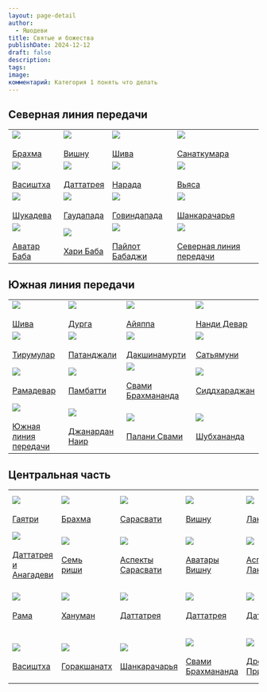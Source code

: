 ```yaml
---
layout: page-detail
author:
  - Яшодеви
title: Святые и божества
publishDate: 2024-12-12
draft: false
description: 
tags: 
image: 
комментарий: Категория 1 понять что делать
---
```

## Северная линия передачи 
|   |   |   |   |
|---|---|---|---|
|[![](https://www.advayta.org/i/images/brahma_min.jpg)](https://www.advayta.org/religiya-i-filosofiya/bogi-i-svyatye-nashey-traditsii/brakhma/)  <br><br>[Брахма](https://www.advayta.org/religiya-i-filosofiya/bogi-i-svyatye-nashey-traditsii/brakhma/)|[![](https://www.advayta.org/i/images/vishny_min.jpg)](https://www.advayta.org/religiya-i-filosofiya/bogi-i-svyatye-nashey-traditsii/vishnu/)  <br><br>[Вишну](https://www.advayta.org/religiya-i-filosofiya/bogi-i-svyatye-nashey-traditsii/vishnu/)|[![](https://www.advayta.org/i/images/shiva_min.jpg)](https://www.advayta.org/religiya-i-filosofiya/bogi-i-svyatye-nashey-traditsii/shiva/)  <br><br>[Шива](https://www.advayta.org/religiya-i-filosofiya/bogi-i-svyatye-nashey-traditsii/shiva/)|[![](https://www.advayta.org/i/images/sanatkumara_min.jpg)](https://www.advayta.org/religiya-i-filosofiya/bogi-i-svyatye-nashey-traditsii/sanatkumara/)  <br><br>[Санаткумара](https://www.advayta.org/religiya-i-filosofiya/bogi-i-svyatye-nashey-traditsii/sanatkumara/)|
|[![](https://www.advayta.org/i/images/vasishtha_min.jpg)](https://www.advayta.org/religiya-i-filosofiya/bogi-i-svyatye-nashey-traditsii/vasishtkha/)  <br><br>[Васиштха](https://www.advayta.org/religiya-i-filosofiya/bogi-i-svyatye-nashey-traditsii/vasishtkha/)|[![](https://www.advayta.org/i/images/dattatreja_min.jpg)](https://www.advayta.org/religiya-i-filosofiya/bogi-i-svyatye-nashey-traditsii/dattatreya/)  <br><br>[Даттатрея](https://www.advayta.org/religiya-i-filosofiya/bogi-i-svyatye-nashey-traditsii/dattatreya/)|[![](https://www.advayta.org/i/images/narada_min.jpg)](https://www.advayta.org/religiya-i-filosofiya/bogi-i-svyatye-nashey-traditsii/narada/)  <br><br>[Нарада](https://www.advayta.org/religiya-i-filosofiya/bogi-i-svyatye-nashey-traditsii/narada/)|[![](https://www.advayta.org/i/images/vjasa_min.jpg)](https://www.advayta.org/religiya-i-filosofiya/bogi-i-svyatye-nashey-traditsii/vyasa/)  <br><br>[Вьяса](https://www.advayta.org/religiya-i-filosofiya/bogi-i-svyatye-nashey-traditsii/vyasa/)|
|[![](https://www.advayta.org/i/images/shukadeva_min.jpg)](https://www.advayta.org/religiya-i-filosofiya/bogi-i-svyatye-nashey-traditsii/shukadeva/)  <br><br>[Шукадева](https://www.advayta.org/religiya-i-filosofiya/bogi-i-svyatye-nashey-traditsii/shukadeva/)|[![](https://www.advayta.org/i/images/gaudapada_min.jpg)](https://www.advayta.org/religiya-i-filosofiya/bogi-i-svyatye-nashey-traditsii/gaudapada/)  <br><br>[Гаудапада](https://www.advayta.org/religiya-i-filosofiya/bogi-i-svyatye-nashey-traditsii/gaudapada/)|[![](https://www.advayta.org/i/images/govinda_bhagavatpada_min.jpg)](https://www.advayta.org/religiya-i-filosofiya/bogi-i-svyatye-nashey-traditsii/govindapada/)  <br><br>[Говиндапада](https://www.advayta.org/religiya-i-filosofiya/bogi-i-svyatye-nashey-traditsii/govindapada/)|[![](https://www.advayta.org/i/images/shankaracharja_min.jpg)](https://www.advayta.org/religiya-i-filosofiya/bogi-i-svyatye-nashey-traditsii/shankaracharya/)  <br><br>[Шанкарачарья](https://www.advayta.org/religiya-i-filosofiya/bogi-i-svyatye-nashey-traditsii/shankaracharya/)|
|[![](https://www.advayta.org/i/images/avatar_baba_min.jpg)](https://www.advayta.org/religiya-i-filosofiya/bogi-i-svyatye-nashey-traditsii/avatar-baba/)  <br><br>[Аватар Баба](https://www.advayta.org/religiya-i-filosofiya/bogi-i-svyatye-nashey-traditsii/avatar-baba/)|[![](https://www.advayta.org/i/images/hari_baba_min.jpg)](https://www.advayta.org/religiya-i-filosofiya/bogi-i-svyatye-nashey-traditsii/khari-baba/)  <br><br>[Хари Баба](https://www.advayta.org/religiya-i-filosofiya/bogi-i-svyatye-nashey-traditsii/khari-baba/)|[![](https://www.advayta.org/i/images/pajlot_babadzhi_min.jpg)](https://www.advayta.org/religiya-i-filosofiya/bogi-i-svyatye-nashey-traditsii/paylot-babadzhi/)  <br><br>[Пайлот Бабаджи](https://www.advayta.org/religiya-i-filosofiya/bogi-i-svyatye-nashey-traditsii/paylot-babadzhi/)|[![](https://www.advayta.org/i/images/severnay_linija_peredachi.jpg)](https://www.advayta.org/religiya-i-filosofiya/bogi-i-svyatye-nashey-traditsii/severnaya-liniya-peredachi/)  <br><br>[Северная линия передачи](https://www.advayta.org/religiya-i-filosofiya/bogi-i-svyatye-nashey-traditsii/severnaya-liniya-peredachi/)|

## Южная линия передачи 
|                                                                                                                                                                                                                                                                                                                     |                                                                                                                                                                                                                                                                                           |                                                                                                                                                                                                                                                                                                          |                                                                                                                                                                                                                                                                                     |
| ------------------------------------------------------------------------------------------------------------------------------------------------------------------------------------------------------------------------------------------------------------------------------------------------------------------- | ----------------------------------------------------------------------------------------------------------------------------------------------------------------------------------------------------------------------------------------------------------------------------------------- | -------------------------------------------------------------------------------------------------------------------------------------------------------------------------------------------------------------------------------------------------------------------------------------------------------- | ----------------------------------------------------------------------------------------------------------------------------------------------------------------------------------------------------------------------------------------------------------------------------------- |
| [![](https://www.advayta.org/i/images/shiva_min_2.jpg)](https://www.advayta.org/religiya-i-filosofiya/bogi-i-svyatye-nashey-traditsii/shiva/)  <br><br>[Шива](https://www.advayta.org/religiya-i-filosofiya/bogi-i-svyatye-nashey-traditsii/shiva/)                                                                 | [![](https://www.advayta.org/i/images/durga_min.jpg)](https://www.advayta.org/religiya-i-filosofiya/bogi-i-svyatye-nashey-traditsii/durga/)  <br><br>[Дурга](https://www.advayta.org/religiya-i-filosofiya/bogi-i-svyatye-nashey-traditsii/durga/)                                        | [![](https://www.advayta.org/i/images/ajjappa_min.jpg)](https://www.advayta.org/religiya-i-filosofiya/bogi-i-svyatye-nashey-traditsii/ayyappa/)  <br><br>[Айяппа](https://www.advayta.org/religiya-i-filosofiya/bogi-i-svyatye-nashey-traditsii/ayyappa/)                                                | [![](https://www.advayta.org/i/images/nandi_devar_min.jpg)](https://www.advayta.org/religiya-i-filosofiya/bogi-i-svyatye-nashey-traditsii/nandi-devar/)  <br><br>[Нанди Девар](https://www.advayta.org/religiya-i-filosofiya/bogi-i-svyatye-nashey-traditsii/nandi-devar/)          |
| [![](https://www.advayta.org/i/images/tirumular_min.jpg)](https://www.advayta.org/religiya-i-filosofiya/bogi-i-svyatye-nashey-traditsii/tirumular/)  <br><br>[Тирумулар](https://www.advayta.org/religiya-i-filosofiya/bogi-i-svyatye-nashey-traditsii/tirumular/)                                                  | [![](https://www.advayta.org/i/images/patandzhali_min.jpg)](https://www.advayta.org/religiya-i-filosofiya/bogi-i-svyatye-nashey-traditsii/patandzhali/)  <br><br>[Патанджали](https://www.advayta.org/religiya-i-filosofiya/bogi-i-svyatye-nashey-traditsii/patandzhali/)                 | [![](https://www.advayta.org/i/images/dakshinamurti_min.jpg)](https://www.advayta.org/religiya-i-filosofiya/bogi-i-svyatye-nashey-traditsii/dakshinamurti/)  <br><br>[Дакшинамурти](https://www.advayta.org/religiya-i-filosofiya/bogi-i-svyatye-nashey-traditsii/dakshinamurti/)                        | [![](https://www.advayta.org/i/images/satjamuni_min.jpg)](https://www.advayta.org/religiya-i-filosofiya/bogi-i-svyatye-nashey-traditsii/satyamuni/)  <br><br>[Сатьямуни](https://www.advayta.org/religiya-i-filosofiya/bogi-i-svyatye-nashey-traditsii/satyamuni/)                  |
| [![](https://www.advayta.org/i/images/ramadevar_min.jpg)](https://www.advayta.org/religiya-i-filosofiya/bogi-i-svyatye-nashey-traditsii/ramadevar/)  <br><br>[Рамадевар](https://www.advayta.org/religiya-i-filosofiya/bogi-i-svyatye-nashey-traditsii/ramadevar/)                                                  | [![](https://www.advayta.org/i/images/pambatti_min.jpg)](https://www.advayta.org/religiya-i-filosofiya/bogi-i-svyatye-nashey-traditsii/pambatti/)  <br><br>[Памбатти](https://www.advayta.org/religiya-i-filosofiya/bogi-i-svyatye-nashey-traditsii/pambatti/)                            | [![](https://www.advayta.org/i/images/svami_brahmananda_min.jpg)](https://www.advayta.org/religiya-i-filosofiya/bogi-i-svyatye-nashey-traditsii/svami-brakhmananda-1/)  <br><br>[Свами Брахмананда](https://www.advayta.org/religiya-i-filosofiya/bogi-i-svyatye-nashey-traditsii/svami-brakhmananda-1/) | [![](https://www.advayta.org/i/images/siddharadzhan_min.jpg)](https://www.advayta.org/religiya-i-filosofiya/bogi-i-svyatye-nashey-traditsii/siddkharadzhan/)  <br><br>[Сиддхараджан](https://www.advayta.org/religiya-i-filosofiya/bogi-i-svyatye-nashey-traditsii/siddkharadzhan/) |
| [![](https://www.advayta.org/i/images/juzhnaja_linija_min.jpg)](https://www.advayta.org/religiya-i-filosofiya/bogi-i-svyatye-nashey-traditsii/yuzhnaya-liniya-peredachi/)  <br><br>[Южная линия передачи](https://www.advayta.org/religiya-i-filosofiya/bogi-i-svyatye-nashey-traditsii/yuzhnaya-liniya-peredachi/) | [![](https://www.advayta.org/i/images/dzhanardan_nair_min.jpg)](https://www.advayta.org/religiya-i-filosofiya/bogi-i-svyatye-nashey-traditsii/dzhanardan-nair/)  <br><br>[Джанардан Наир](https://www.advayta.org/religiya-i-filosofiya/bogi-i-svyatye-nashey-traditsii/dzhanardan-nair/) | [![](https://www.advayta.org/i/images/palani_svami_min.jpg)](https://www.advayta.org/religiya-i-filosofiya/bogi-i-svyatye-nashey-traditsii/palani-svami/)  <br><br>[Палани Свами](https://www.advayta.org/religiya-i-filosofiya/bogi-i-svyatye-nashey-traditsii/palani-svami/)                           | [![](https://www.advayta.org/i/images/shubhananda_min.jpg)](https://www.advayta.org/religiya-i-filosofiya/bogi-i-svyatye-nashey-traditsii/shubkhananda/)  <br><br>[Шубхананда](https://www.advayta.org/religiya-i-filosofiya/bogi-i-svyatye-nashey-traditsii/shubkhananda/)         |

## Центральная часть
|   |   |   |   |   |   |   |   |   |
|---|---|---|---|---|---|---|---|---|
|[![](https://www.advayta.org/i/images/gajatri_min.jpg)](https://www.advayta.org/religiya-i-filosofiya/bogi-i-svyatye-nashey-traditsii/gayatri/)  <br><br>[Гаятри](https://www.advayta.org/religiya-i-filosofiya/bogi-i-svyatye-nashey-traditsii/gayatri/)|[![](https://www.advayta.org/i/images/brahma_min_2.jpg)](https://www.advayta.org/religiya-i-filosofiya/bogi-i-svyatye-nashey-traditsii/brakhma/)  <br><br>[Брахма](https://www.advayta.org/religiya-i-filosofiya/bogi-i-svyatye-nashey-traditsii/brakhma/)|[![](https://www.advayta.org/i/images/sarasvati_min.jpg)](https://www.advayta.org/religiya-i-filosofiya/bogi-i-svyatye-nashey-traditsii/sarasvati/)  <br><br>[Сарасвати](https://www.advayta.org/religiya-i-filosofiya/bogi-i-svyatye-nashey-traditsii/sarasvati/)|[![](https://www.advayta.org/i/images/vishny_min_2.jpg)](https://www.advayta.org/religiya-i-filosofiya/bogi-i-svyatye-nashey-traditsii/vishnu/)  <br><br>[Вишну](https://www.advayta.org/religiya-i-filosofiya/bogi-i-svyatye-nashey-traditsii/vishnu/)|[![](https://www.advayta.org/i/images/lakshmi_min.jpg)](https://www.advayta.org/religiya-i-filosofiya/bogi-i-svyatye-nashey-traditsii/lakshmi/)  <br><br>[Лакшми](https://www.advayta.org/religiya-i-filosofiya/bogi-i-svyatye-nashey-traditsii/lakshmi/)|[![](https://www.advayta.org/i/images/shiva_min_3.jpg)](https://www.advayta.org/religiya-i-filosofiya/bogi-i-svyatye-nashey-traditsii/shiva/)  <br><br>[Шива](https://www.advayta.org/religiya-i-filosofiya/bogi-i-svyatye-nashey-traditsii/shiva/)|[![](https://www.advayta.org/i/images/parvati_min.jpg)](https://www.advayta.org/religiya-i-filosofiya/bogi-i-svyatye-nashey-traditsii/parvati/)  <br><br>[Парвати](https://www.advayta.org/religiya-i-filosofiya/bogi-i-svyatye-nashey-traditsii/parvati/)|[![](https://www.advayta.org/i/images/ganesha_min.jpg)](https://www.advayta.org/religiya-i-filosofiya/bogi-i-svyatye-nashey-traditsii/ganesha/)  <br><br>[Ганеша](https://www.advayta.org/religiya-i-filosofiya/bogi-i-svyatye-nashey-traditsii/ganesha/%22)|[![](https://www.advayta.org/i/images/%D1%81hetyre_kumara_min.jpg)](https://www.advayta.org/religiya-i-filosofiya/bogi-i-svyatye-nashey-traditsii/chetyre-kumara/)  <br><br>[Четыре  <br>кумара](https://www.advayta.org/religiya-i-filosofiya/bogi-i-svyatye-nashey-traditsii/chetyre-kumara/)|
|[![](https://www.advayta.org/i/images/dattatreja_i_anagadevi_min.jpg)](https://www.advayta.org/religiya-i-filosofiya/bogi-i-svyatye-nashey-traditsii/dattatreya-i-anagadevi/)  <br><br>[Даттатрея и  <br>Анагадеви](https://www.advayta.org/religiya-i-filosofiya/bogi-i-svyatye-nashey-traditsii/dattatreya-i-anagadevi/)|[![](https://www.advayta.org/i/images/sem_rishi_min.jpg)](https://www.advayta.org/religiya-i-filosofiya/bogi-i-svyatye-nashey-traditsii/sem-rishi/)  <br><br>[Семь  <br>риши](https://www.advayta.org/religiya-i-filosofiya/bogi-i-svyatye-nashey-traditsii/sem-rishi/)|[![](https://www.advayta.org/i/images/sem_aspektov_sarasvati_min.jpg)](https://www.advayta.org/religiya-i-filosofiya/bogi-i-svyatye-nashey-traditsii/sem-aspektov-sarasvati/)  <br><br>[Аспекты  <br>Сарасвати](https://www.advayta.org/religiya-i-filosofiya/bogi-i-svyatye-nashey-traditsii/sem-aspektov-sarasvati/)|[![](https://www.advayta.org/i/images/desjat_avatarov_vishnu_min.jpg)](https://www.advayta.org/religiya-i-filosofiya/bogi-i-svyatye-nashey-traditsii/desyat-avatarov-vishnu/)  <br><br>[Аватары  <br>Вишну](https://www.advayta.org/religiya-i-filosofiya/bogi-i-svyatye-nashey-traditsii/desyat-avatarov-vishnu/)|[![](https://www.advayta.org/i/images/vosem_aspektov_lakshmi_min.jpg)](https://www.advayta.org/religiya-i-filosofiya/bogi-i-svyatye-nashey-traditsii/vosem-aspektov-lakshmi/)  <br><br>[Аспекты  <br>Лакшми](https://www.advayta.org/religiya-i-filosofiya/bogi-i-svyatye-nashey-traditsii/vosem-aspektov-lakshmi/)|[![](https://www.advayta.org/i/images/%D0%B0spekty_shivy_min.jpg)](https://www.advayta.org/religiya-i-filosofiya/bogi-i-svyatye-nashey-traditsii/aspekty-shivy/)  <br><br>[Аспекты  <br>Шивы](https://www.advayta.org/religiya-i-filosofiya/bogi-i-svyatye-nashey-traditsii/aspekty-shivy/)|[![](https://www.advayta.org/i/images/devjat_form_durgi_min.jpg)](https://www.advayta.org/religiya-i-filosofiya/bogi-i-svyatye-nashey-traditsii/devyat-form-durgi/)  <br><br>[Аспекты  <br>Дурги](https://www.advayta.org/religiya-i-filosofiya/bogi-i-svyatye-nashey-traditsii/devyat-form-durgi/)|[![](https://www.advayta.org/i/images/vosem_avatarov_ganeshi_min.jpg)](https://www.advayta.org/religiya-i-filosofiya/bogi-i-svyatye-nashey-traditsii/vosem-avatarov-ganeshi/)  <br><br>[Аватары  <br>Ганеши](https://www.advayta.org/religiya-i-filosofiya/bogi-i-svyatye-nashey-traditsii/vosem-avatarov-ganeshi/)|[![](https://www.advayta.org/i/images/dhanvantari_min.jpg)](https://www.advayta.org/religiya-i-filosofiya/bogi-i-svyatye-nashey-traditsii/dkhanvantari/)  <br><br>[Дханвантари](https://www.advayta.org/religiya-i-filosofiya/bogi-i-svyatye-nashey-traditsii/dkhanvantari/)|
|[![](https://www.advayta.org/i/images/rama_min.jpg)](https://www.advayta.org/religiya-i-filosofiya/bogi-i-svyatye-nashey-traditsii/rama/)  <br><br>[Рама](https://www.advayta.org/religiya-i-filosofiya/bogi-i-svyatye-nashey-traditsii/rama/)|[![](https://www.advayta.org/i/images/hanuman_min.jpg)](https://www.advayta.org/religiya-i-filosofiya/bogi-i-svyatye-nashey-traditsii/khanuman/)  <br><br>[Хануман](https://www.advayta.org/religiya-i-filosofiya/bogi-i-svyatye-nashey-traditsii/khanuman/)|[![](https://www.advayta.org/i/images/dattatreja_min_2.jpg)](https://www.advayta.org/religiya-i-filosofiya/bogi-i-svyatye-nashey-traditsii/dattatreya/)  <br><br>[Даттатрея](https://www.advayta.org/religiya-i-filosofiya/bogi-i-svyatye-nashey-traditsii/dattatreya/)|[![](https://www.advayta.org/i/images/dattatreja_min_3.jpg)](https://www.advayta.org/religiya-i-filosofiya/bogi-i-svyatye-nashey-traditsii/dattatreya/)  <br><br>[Даттатрея](https://www.advayta.org/religiya-i-filosofiya/bogi-i-svyatye-nashey-traditsii/dattatreya/)|[![](https://www.advayta.org/i/images/dattatreja_min_4.jpg)](https://www.advayta.org/religiya-i-filosofiya/bogi-i-svyatye-nashey-traditsii/dattatreya/)  <br><br>[Даттатрея](https://www.advayta.org/religiya-i-filosofiya/bogi-i-svyatye-nashey-traditsii/dattatreya/)|[![](https://www.advayta.org/i/images/dattatreja_min_5.jpg)](https://www.advayta.org/religiya-i-filosofiya/bogi-i-svyatye-nashey-traditsii/dattatreya/)  <br><br>[Даттатрея](https://www.advayta.org/religiya-i-filosofiya/bogi-i-svyatye-nashey-traditsii/dattatreya/)|[![](https://www.advayta.org/i/images/shripada_shrivallabha_min.jpg)](https://www.advayta.org/religiya-i-filosofiya/bogi-i-svyatye-nashey-traditsii/shripada-shrivallabkha/)  <br><br>[Шрипада  <br>Шри  <br>Валлабха](https://www.advayta.org/religiya-i-filosofiya/bogi-i-svyatye-nashey-traditsii/shripada-shrivallabkha/)|[![](https://www.advayta.org/i/images/krishna_min.jpg)](https://www.advayta.org/religiya-i-filosofiya/bogi-i-svyatye-nashey-traditsii/krishna/)  <br><br>[Кришна](https://www.advayta.org/religiya-i-filosofiya/bogi-i-svyatye-nashey-traditsii/krishna/)|[![](https://www.advayta.org/i/images/kartikeja_min.jpg)](https://www.advayta.org/religiya-i-filosofiya/bogi-i-svyatye-nashey-traditsii/kartikeya/)  <br><br>[Картикея](https://www.advayta.org/religiya-i-filosofiya/bogi-i-svyatye-nashey-traditsii/kartikeya/)|
|[![](https://www.advayta.org/i/images/vasishtha_min_2.jpg)](https://www.advayta.org/religiya-i-filosofiya/bogi-i-svyatye-nashey-traditsii/vasishtkha/)  <br><br>[Васиштха](https://www.advayta.org/religiya-i-filosofiya/bogi-i-svyatye-nashey-traditsii/vasishtkha/)|[![](https://www.advayta.org/i/images/gorakshanath_min.jpg)](https://www.advayta.org/religiya-i-filosofiya/bogi-i-svyatye-nashey-traditsii/gorakshanatkh/)  <br><br>[Горакшанатх](https://www.advayta.org/religiya-i-filosofiya/bogi-i-svyatye-nashey-traditsii/gorakshanatkh/)|[![](https://www.advayta.org/i/images/shankaracharja_min_2.jpg)](https://www.advayta.org/religiya-i-filosofiya/bogi-i-svyatye-nashey-traditsii/shankaracharya/)  <br><br>[Шанкарачарья](https://www.advayta.org/religiya-i-filosofiya/bogi-i-svyatye-nashey-traditsii/shankaracharya/)|[![](https://www.advayta.org/i/images/svami_brahmananda_min_2.jpg)](https://www.advayta.org/religiya-i-filosofiya/bogi-i-svyatye-nashey-traditsii/svami-brakhmananda-1/)  <br><br>[Свами  <br>Брахмананда](https://www.advayta.org/religiya-i-filosofiya/bogi-i-svyatye-nashey-traditsii/svami-brakhmananda-1/)|[![](https://www.advayta.org/i/images/drevo_min.jpg)](https://www.advayta.org/religiya-i-filosofiya/bogi-i-svyatye-nashey-traditsii/drevo-pribezhishcha-1/)  <br><br>[Древо  <br>Прибежища](https://www.advayta.org/religiya-i-filosofiya/bogi-i-svyatye-nashey-traditsii/drevo-pribezhishcha-1/)|[![](https://www.advayta.org/i/images/cvami_vishnudevananda_giri_min.jpg)](https://www.advayta.org/religiya-i-filosofiya/bogi-i-svyatye-nashey-traditsii/cvami-vishnudevananda-giri/)  <br><br>[Свами  <br>Вишнудевананда  <br>Гири](https://www.advayta.org/religiya-i-filosofiya/bogi-i-svyatye-nashey-traditsii/cvami-vishnudevananda-giri/)|[![](https://www.advayta.org/i/images/svami_brahmananda_min_3.jpg)](https://www.advayta.org/religiya-i-filosofiya/bogi-i-svyatye-nashey-traditsii/svami-brakhmananda-1/)  <br><br>[Свами  <br>Брахмананда](https://www.advayta.org/religiya-i-filosofiya/bogi-i-svyatye-nashey-traditsii/svami-brakhmananda-1/)|[![](https://www.advayta.org/i/images/svami_brahmananda_min_4.jpg)](https://www.advayta.org/religiya-i-filosofiya/bogi-i-svyatye-nashey-traditsii/svami-brakhmananda-1/)  <br><br>[Свами  <br>Брахмананда](https://www.advayta.org/religiya-i-filosofiya/bogi-i-svyatye-nashey-traditsii/svami-brakhmananda-1/)|[![](https://www.advayta.org/i/images/ramalinga_min.jpg)](https://www.advayta.org/religiya-i-filosofiya/bogi-i-svyatye-nashey-traditsii/ramalinga/)  <br><br>[Рамалинга](https://www.advayta.org/religiya-i-filosofiya/bogi-i-svyatye-nashey-traditsii/ramalinga/)|